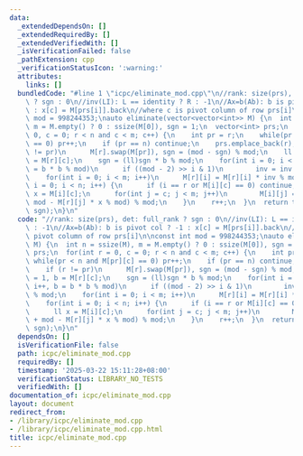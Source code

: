 ```yaml
---
data:
  _extendedDependsOn: []
  _extendedRequiredBy: []
  _extendedVerifiedWith: []
  _isVerificationFailed: false
  _pathExtension: cpp
  _verificationStatusIcon: ':warning:'
  attributes:
    links: []
  bundledCode: "#line 1 \"icpc/eliminate_mod.cpp\"\n//rank: size(prs), det: full_rank\
    \ ? sgn : 0\n//inv(LI): L == identity ? R : -1\n//Ax=b(Ab): b is pivot col ? -1\
    \ : x[c] = M[prs[i]].back\n//where c is pivot column of row prs[i]\n\nconst int\
    \ mod = 998244353;\nauto eliminate(vector<vector<int>> M) {\n  int n = ssize(M),\
    \ m = M.empty() ? 0 : ssize(M[0]), sgn = 1;\n  vector<int> prs;\n  for(int r =\
    \ 0, c = 0; r < n and c < m; c++) {\n    int pr = r;\n    while(pr < n and M[pr][c]\
    \ == 0) pr++;\n    if (pr == n) continue;\n    prs.emplace_back(r);\n    if (r\
    \ != pr)\n      M[r].swap(M[pr]), sgn = (mod - sgn) % mod;\n    ll inv = 1, b\
    \ = M[r][c];\n    sgn = (ll)sgn * b % mod;\n    for(int i = 0; i < 30; i++, b\
    \ = b * b % mod)\n      if ((mod - 2) >> i & 1)\n        inv = inv * b % mod;\n\
    \    for(int i = 0; i < m; i++)\n      M[r][i] = M[r][i] * inv % mod;\n    for(int\
    \ i = 0; i < n; i++) {\n      if (i == r or M[i][c] == 0) continue;\n      ll\
    \ x = M[i][c];\n      for(int j = c; j < m; j++)\n        M[i][j] = (M[i][j] +\
    \ mod - M[r][j] * x % mod) % mod;\n    }\n    r++;\n  }\n  return tuple(M, prs,\
    \ sgn);\n}\n"
  code: "//rank: size(prs), det: full_rank ? sgn : 0\n//inv(LI): L == identity ? R\
    \ : -1\n//Ax=b(Ab): b is pivot col ? -1 : x[c] = M[prs[i]].back\n//where c is\
    \ pivot column of row prs[i]\n\nconst int mod = 998244353;\nauto eliminate(vector<vector<int>>\
    \ M) {\n  int n = ssize(M), m = M.empty() ? 0 : ssize(M[0]), sgn = 1;\n  vector<int>\
    \ prs;\n  for(int r = 0, c = 0; r < n and c < m; c++) {\n    int pr = r;\n   \
    \ while(pr < n and M[pr][c] == 0) pr++;\n    if (pr == n) continue;\n    prs.emplace_back(r);\n\
    \    if (r != pr)\n      M[r].swap(M[pr]), sgn = (mod - sgn) % mod;\n    ll inv\
    \ = 1, b = M[r][c];\n    sgn = (ll)sgn * b % mod;\n    for(int i = 0; i < 30;\
    \ i++, b = b * b % mod)\n      if ((mod - 2) >> i & 1)\n        inv = inv * b\
    \ % mod;\n    for(int i = 0; i < m; i++)\n      M[r][i] = M[r][i] * inv % mod;\n\
    \    for(int i = 0; i < n; i++) {\n      if (i == r or M[i][c] == 0) continue;\n\
    \      ll x = M[i][c];\n      for(int j = c; j < m; j++)\n        M[i][j] = (M[i][j]\
    \ + mod - M[r][j] * x % mod) % mod;\n    }\n    r++;\n  }\n  return tuple(M, prs,\
    \ sgn);\n}\n"
  dependsOn: []
  isVerificationFile: false
  path: icpc/eliminate_mod.cpp
  requiredBy: []
  timestamp: '2025-03-22 15:11:28+08:00'
  verificationStatus: LIBRARY_NO_TESTS
  verifiedWith: []
documentation_of: icpc/eliminate_mod.cpp
layout: document
redirect_from:
- /library/icpc/eliminate_mod.cpp
- /library/icpc/eliminate_mod.cpp.html
title: icpc/eliminate_mod.cpp
---
```

